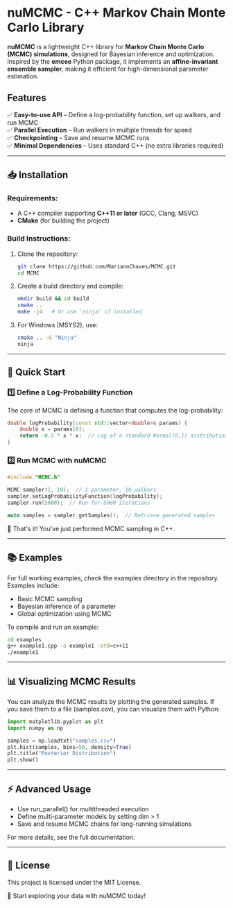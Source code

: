# nuMCMC - C++ Markov Chain Monte Carlo Library

**nuMCMC** is a lightweight C++ library for **Markov Chain Monte Carlo (MCMC) simulations**, designed for Bayesian inference and optimization. Inspired by the **emcee** Python package, it implements an **affine-invariant ensemble sampler**, making it efficient for high-dimensional parameter estimation.

## Features

✅ **Easy-to-use API** – Define a log-probability function, set up walkers, and run MCMC  
✅ **Parallel Execution** – Run walkers in multiple threads for speed  
✅ **Checkpointing** – Save and resume MCMC runs  
✅ **Minimal Dependencies** – Uses standard C++ (no extra libraries required)  

---

## 📥 Installation

### Requirements:
- A C++ compiler supporting **C++11 or later** (GCC, Clang, MSVC)
- **CMake** (for building the project)

### Build Instructions:

1. Clone the repository:
   ```bash
   git clone https://github.com/MarianoChaves/MCMC.git
   cd MCMC
   ```

2. Create a build directory and compile:
   ```bash
   mkdir build && cd build
   cmake ..
   make -j4   # Or use 'ninja' if installed
   ```

3. For Windows (MSYS2), use:
   ```bash
   cmake .. -G "Ninja"
   ninja
   ```

---

## 🚀 Quick Start

### 1️⃣ Define a Log-Probability Function

The core of MCMC is defining a function that computes the log-probability:

```cpp
double logProbability(const std::vector<double>& params) {
    double x = params[0];
    return -0.5 * x * x;  // Log of a standard Normal(0,1) distribution
}
```

### 2️⃣ Run MCMC with nuMCMC

```cpp
#include "MCMC.h"

MCMC sampler(1, 10);  // 1 parameter, 10 walkers
sampler.setLogProbabilityFunction(logProbability);
sampler.run(5000);  // Run for 5000 iterations

auto samples = sampler.getSamples();  // Retrieve generated samples
```

🎯 That's it! You've just performed MCMC sampling in C++.

---

## 📚 Examples

For full working examples, check the examples directory in the repository.
Examples include:

- Basic MCMC sampling
- Bayesian inference of a parameter
- Global optimization using MCMC

To compile and run an example:

```bash
cd examples
g++ example1.cpp -o example1 -std=c++11
./example1
```

---

## 📊 Visualizing MCMC Results

You can analyze the MCMC results by plotting the generated samples. If you save them to a file (samples.csv), you can visualize them with Python:

```python
import matplotlib.pyplot as plt
import numpy as np

samples = np.loadtxt("samples.csv")
plt.hist(samples, bins=50, density=True)
plt.title("Posterior Distribution")
plt.show()
```

---

## ⚡ Advanced Usage

- Use run_parallel() for multithreaded execution
- Define multi-parameter models by setting dim > 1
- Save and resume MCMC chains for long-running simulations

For more details, see the full documentation.

---

## 📜 License

This project is licensed under the MIT License.

🚀 Start exploring your data with nuMCMC today!